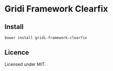 # Gridi Framework Clearfix

## Install
`bower install gridi-framework-clearfix`

## Licence

Licensed under MIT.
